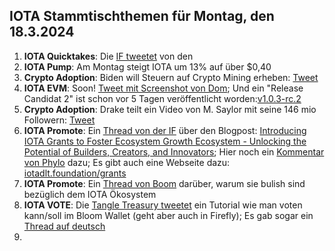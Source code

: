 ## IOTA Stammtischthemen für Montag, den 18.3.2024

1. **IOTA Quicktakes**: Die [IF tweetet]() von den []()
2. **IOTA Pump**: Am Montag steigt IOTA um 13% auf über $0,40
3. **Crypto Adoption**: Biden will Steuern auf Crypto Mining erheben: [Tweet](https://x.com/BitcoinPierre/status/1767371855512432900?s=20)
4. **IOTA EVM**: Soon! [Tweet mit Screenshot von Dom](https://x.com/RemSchu/status/1767237403994149153?s=20); Und ein "Release Candidat 2" ist schon vor 5 Tagen veröffentlicht worden:[v1.0.3-rc.2](https://github.com/iotaledger/wasp/releases)
5. **Crypto Adoption**: Drake teilt ein Video von M. Saylor mit seine 146 mio Followern: [Tweet](https://x.com/BitcoinNewsCom/status/1767506160997880128?s=20)
6. **IOTA Promote**: Ein [Thread von der IF](https://x.com/iota/status/1767551124117086404?s=20) über den Blogpost: [Introducing IOTA Grants to Foster Ecosystem Growth Ecosystem - Unlocking the Potential of Builders, Creators, and Innovators](https://blog.iota.org/introducing-iota-grants/); Hier noch ein [Kommentar von Phylo](https://x.com/PhyloIota/status/1767561155130929544?s=20) dazu; Es gibt auch eine Webseite dazu: [iotadlt.foundation/grants](https://iotadlt.foundation/grants)
7. **IOTA Promote**: Ein [Thread von Boom](https://x.com/bloomwalletio/status/1767593461354504604?s=20) darüber, warum sie bulish sind bezüglich dem IOTA Ökosystem
8. **IOTA VOTE**: Die [Tangle Treasury tweetet](https://x.com/TangleTreasury/status/1767744857391374649?s=20) ein Tutorial wie man voten kann/soll im Bloom Wallet (geht aber auch in Firefly); Es gab sogar ein [Thread auf deutsch](https://x.com/TangleTreasury/status/1767746979747041553?s=20) 
9. 
